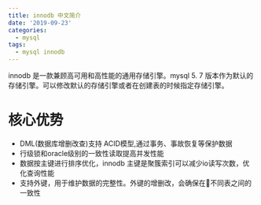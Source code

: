 ```yaml
---
title: innodb 中文简介
date: '2019-09-23'
categories:
  - mysql
tags:
  - mysql innodb
---
```


innodb 是一款兼顾高可用和高性能的通用存储引擎。mysql 5.
7 版本作为默认的存储引擎。可以修改默认的存储引擎或者在创建表的时候指定存储引擎。

# 核心优势
 - DML(数据库增删改查)支持 ACID模型,通过事务、事故恢复等保护数据
 - 行级锁和oracle级别的一致性读取提高并发性能
 - 数据按主键进行排序优化，innodb 主键是聚簇索引可以减少io读写次数，优化查询性能
 - 支持外键，用于维护数据的完整性。外键的增删改，会确保在不同表之间的一致性
